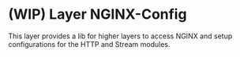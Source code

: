 # (WIP) Layer NGINX-Config

This layer provides a lib for higher layers to access NGINX and setup configurations for the HTTP and Stream modules.
